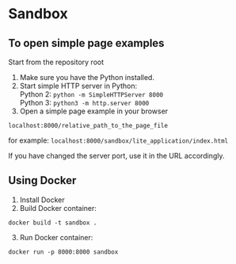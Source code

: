 # Sandbox

## To open simple page examples

Start from the repository root

1. Make sure you have the Python installed.
2. Start simple HTTP server in Python: \
Python 2: ```python -m SimpleHTTPServer 8000``` \
Python 3: ```python3 -m http.server 8000```
3. Open a simple page example in your browser
```shell
localhost:8000/relative_path_to_the_page_file
```
for example: ```localhost:8000/sandbox/lite_application/index.html```

If you have changed the server port, use it in the URL accordingly.

## Using Docker

1. Install Docker
2. Build Docker container:
```shell
docker build -t sandbox .
```
3. Run Docker container:
```shell
docker run -p 8000:8000 sandbox
```

